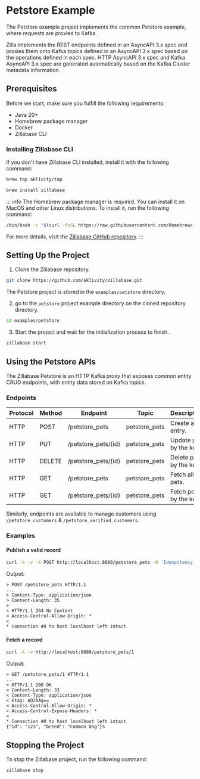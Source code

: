 # Petstore Example

The Petstore example project implements the common Petstore example, where requests are proxied to Kafka.

Zilla implements the REST endpoints defined in an AsyncAPI 3.x spec and proxies them onto Kafka topics defined in an AsyncAPI 3.x spec based on the operations defined in each spec. HTTP AsyncAPI 3.x spec and Kafka AsyncAPI 3.x spec are generated automatically based on the Kafka Cluster metadata information.

## Prerequisites

Before we start, make sure you fulfill the following requirements:

- Java 20+
- Homebrew package manager
- Docker
- Zillabase CLI

### Installing Zillabase CLI

If you don't have Zillabase CLI installed, install it with the following command:

```sh
brew tap aklivity/tap

brew install zillabase
```

::: info
The Homebrew package manager is required. You can install it on MacOS and other Linux distributions. To install it, run the following command:

```sh
/bin/bash -c "$(curl -fsSL https://raw.githubusercontent.com/Homebrew/install/HEAD/install.sh)"
```

For more details, visit the [Zillabase GitHub repository](https://github.com/aklivity/zillabase).
:::

## Setting Up the Project

1. Clone the Zillabase repository.

```sh
git clone https://github.com/aklivity/zillabase.git
```

The Petstore project is stored in the `examples/petstore` directory.

2. go to the `petstore` project example directory on the cloned repository directory.

```sh
cd examples/petstore
```

3. Start the project and wait for the initialization process to finish.

```sh
zillabase start
```

## Using the Petstore APIs

The Zillabase Petstore is an HTTP Kafka proxy that exposes common entity CRUD endpoints, with entity data stored on Kafka topics.

### Endpoints

| Protocol | Method | Endpoint            | Topic         | Description            |
|----------|--------|---------------------|---------------|------------------------|
| HTTP     | POST   | /petstore_pets      | petstore_pets | Create an entry.       |
| HTTP     | PUT    | /petstore_pets/\{id} | petstore_pets | Update pet by the key. |
| HTTP     | DELETE | /petstore_pets/\{id} | petstore_pets | Delete pet by the key. |
| HTTP     | GET    | /petstore_pets      | petstore_pets | Fetch all pets.        |
| HTTP     | GET    | /petstore_pets/\{id} | petstore_pets | Fetch pet by the key.  |

Similarly, endpoints are available to manage customers using `/petstore_customers` & `/petstore_verified_customers`.

### Examples

#### Publish a valid record

```bash
curl -k -v -X POST http://localhost:8080/petstore_pets -H 'Idempotency-Key: 1'  -H 'Content-Type: application/json' -d '{"id": "123", "breed": "Awesome Dog"}'
```

Output:

```text
> POST /petstore_pets HTTP/1.1
...
> Content-Type: application/json
> Content-Length: 35
>
< HTTP/1.1 204 No Content
< Access-Control-Allow-Origin: *
<
* Connection #0 to host localhost left intact
```

#### Fetch a record

```bash
curl -k -v http://localhost:8080/petstore_pets/1
```

Output:

```text
> GET /petstore_pets/1 HTTP/1.1
...
< HTTP/1.1 200 OK
< Content-Length: 33
< Content-Type: application/json
< Etag: AQIAAg==
< Access-Control-Allow-Origin: *
< Access-Control-Expose-Headers: *
<
* Connection #0 to host localhost left intact
{"id": "123", "breed": "Common Dog"}%
```

## Stopping the Project

To stop the Zillabase project, run the following command:

```sh
zillabase stop
```

